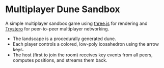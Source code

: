 # Multiplayer Dune Sandbox

A simple multiplayer sandbox game using [three.js](https://threejs.org/) for rendering and [Trystero](https://github.com/dmotz/trystero) for peer-to-peer multiplayer networking.

- The landscape is a procedurally generated dune.
- Each player controls a colored, low-poly icosahedron using the arrow keys.
- The host (first to join the room) receives key events from all peers, computes positions, and streams them back.
